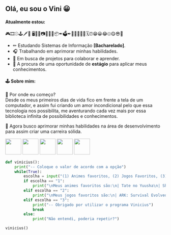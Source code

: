 ## Olá, eu sou o Vini 😀

#### Atualmente estou:
🎮🎞⚾🕹🗡📱 🖥💾💽📷📗📖📔📦✒🗳✒💼💼📆📅📇🗓⏰😁😀😂😍😋😎📘
* ✏ Estudando Sistemas de Informação **[Bacharelado]**.
* 🎧 Trabalhando em aprimorar minhas habilidades.
* 📱 Em busca de projetos para colaborar e aprender.
* 💼 A procura de uma oportunidade de **estágio** para aplicar meus conhecimentos.

#### 🕹 Sobre mim:
🧐 Por onde eu começo?  <br>
Desde os meus primeiros dias de vida fico em frente a tela de um computador, e assim fui criando um amor incondicional pelo que essa tecnologia nos possibilita, 
me aventurando cada vez mais por essa biblioteca infinita de possibilidades e conhecimentos. <br>

📖 Agora busco aprimorar minhas habilidades na área de desenvolvimento para assim criar uma carreira sólida.
<div> 
    <img width="50px" src="https://cdn.jsdelivr.net/gh/devicons/devicon/icons/html5/html5-original.svg" />
    <img width="50px" src="https://cdn.jsdelivr.net/gh/devicons/devicon/icons/css3/css3-original.svg" />
    <img width="50px" src="https://cdn.jsdelivr.net/gh/devicons/devicon/icons/python/python-original.svg" />
    <img width="50px" src="https://cdn.jsdelivr.net/gh/devicons/devicon/icons/javascript/javascript-original.svg" />
    <img width="50px" src="https://cdn.jsdelivr.net/gh/devicons/devicon/icons/photoshop/photoshop-plain.svg" />
    

</div>

~~~python
def vinicius():
    print("-- Coloque o valor de acordo com a opção")
    while(True):
        escolha = input("(1) Animes favoritos, (2) Jogos Favoritos, (3) Sair: ")
        if escolha == "1":
            print("\nMeus animes favoritos são:\n| Tate no Yuusha\n| Shingeki no Kyojin\n| Kiznaiver\n")
        elif escolha == "2":
            print("\nMeus jogos favoritos são:\n| ARK: Survival Evolved\n| Grand Chase\n| Kenshi\n")
        elif escolha == "3":
            print("-- Obrigado por utilizar o programa Vinicius")
            break
        else:
            print("Não entendi, poderia repetir?")

vinicius()
~~~

